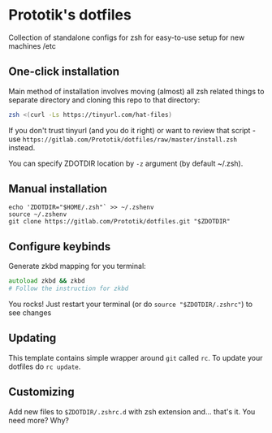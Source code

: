 # Prototik's dotfiles
Collection of standalone configs for zsh for easy-to-use setup for new machines /etc

## One-click installation
Main method of installation involves moving (almost) all zsh related things to separate directory and cloning this repo to that directory:

```zsh
zsh <(curl -Ls https://tinyurl.com/hat-files)
```
If you don't trust tinyurl (and you do it right) or want to review that script - use `https://gitlab.com/Prototik/dotfiles/raw/master/install.zsh` instead.

You can specify ZDOTDIR location by `-z` argument (by default ~/.zsh).

## Manual installation
```
echo 'ZDOTDIR="$HOME/.zsh"` >> ~/.zshenv
source ~/.zshenv
git clone https://gitlab.com/Prototik/dotfiles.git "$ZDOTDIR"
```

## Configure keybinds
Generate zkbd mapping for you terminal:
```zsh
autoload zkbd && zkbd
# Follow the instruction for zkbd
```

You rocks! Just restart your terminal (or do `source "$ZDOTDIR/.zshrc"`) to see changes

## Updating
This template contains simple wrapper around `git` called `rc`. To update your dotfiles do `rc update`.

## Customizing
Add new files to `$ZDOTDIR/.zshrc.d` with zsh extension and... that's it. You need more? Why?
